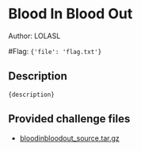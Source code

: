 # Blood In Blood Out
Author: LOLASL

#Flag: `{'file': 'flag.txt'}`
## Description
```
{description}
```

## Provided challenge files
* [bloodinbloodout_source.tar.gz](bloodinbloodout_source.tar.gz)
